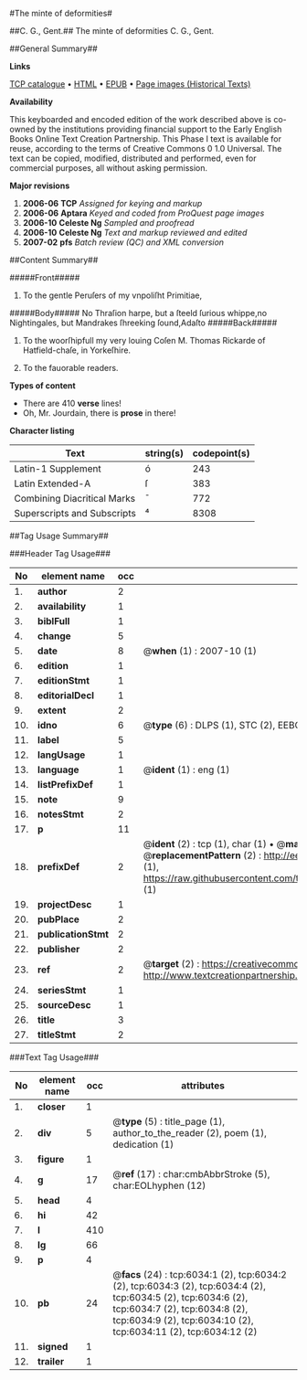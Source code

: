 #The minte of deformities#

##C. G., Gent.##
The minte of deformities
C. G., Gent.

##General Summary##

**Links**

[TCP catalogue](http://www.ota.ox.ac.uk/tcp/)  • 
[HTML](http://tei.it.ox.ac.uk/tcp/Texts-HTML/free/A01/A01369.html)  • 
[EPUB](http://tei.it.ox.ac.uk/tcp/Texts-EPUB/free/A01/A01369.epub) • 
[Page images (Historical Texts)](https://data.historicaltexts.jisc.ac.uk/view?pubId=eebo-99841449e&pageId=eebo-99841449e-6034-1)

**Availability**

This keyboarded and encoded edition of the
	       work described above is co-owned by the institutions
	       providing financial support to the Early English Books
	       Online Text Creation Partnership. This Phase I text is
	       available for reuse, according to the terms of Creative
	       Commons 0 1.0 Universal. The text can be copied,
	       modified, distributed and performed, even for
	       commercial purposes, all without asking permission.

**Major revisions**

1. __2006-06__ __TCP__ *Assigned for keying and markup*
1. __2006-06__ __Aptara__ *Keyed and coded from ProQuest page images*
1. __2006-10__ __Celeste Ng__ *Sampled and proofread*
1. __2006-10__ __Celeste Ng__ *Text and markup reviewed and edited*
1. __2007-02__ __pfs__ *Batch review (QC) and XML conversion*

##Content Summary##

#####Front#####

1. To the gentle Peruſers of my
vnpoliſht Primitiae,

#####Body#####
No Thraſion harpe, but a ſteeld ſurious whippe,no Nightingales, but Mandrakes ſhreeking ſound,Adaſto
#####Back#####

1. To the woorſhipfull my very louing
Coſen M. Thomas Rickarde of Hatfield-chaſe,
in Yorkeſhire.

1. To the fauorable readers.

**Types of content**

  * There are 410 **verse** lines!
  * Oh, Mr. Jourdain, there is **prose** in there!

**Character listing**


|Text|string(s)|codepoint(s)|
|---|---|---|
|Latin-1 Supplement|ó|243|
|Latin Extended-A|ſ|383|
|Combining             Diacritical Marks|̄|772|
|Superscripts             and Subscripts|⁴|8308|

##Tag Usage Summary##

###Header Tag Usage###

|No|element name|occ|attributes|
|---|---|---|---|
|1.|__author__|2||
|2.|__availability__|1||
|3.|__biblFull__|1||
|4.|__change__|5||
|5.|__date__|8| @__when__ (1) : 2007-10 (1)|
|6.|__edition__|1||
|7.|__editionStmt__|1||
|8.|__editorialDecl__|1||
|9.|__extent__|2||
|10.|__idno__|6| @__type__ (6) : DLPS (1), STC (2), EEBO-CITATION (1), PROQUEST (1), VID (1)|
|11.|__label__|5||
|12.|__langUsage__|1||
|13.|__language__|1| @__ident__ (1) : eng (1)|
|14.|__listPrefixDef__|1||
|15.|__note__|9||
|16.|__notesStmt__|2||
|17.|__p__|11||
|18.|__prefixDef__|2| @__ident__ (2) : tcp (1), char (1)  •  @__matchPattern__ (2) : ([0-9\-]+):([0-9IVX]+) (1), (.+) (1)  •  @__replacementPattern__ (2) : http://eebo.chadwyck.com/downloadtiff?vid=$1&page=$2 (1), https://raw.githubusercontent.com/textcreationpartnership/Texts/master/tcpchars.xml#$1 (1)|
|19.|__projectDesc__|1||
|20.|__pubPlace__|2||
|21.|__publicationStmt__|2||
|22.|__publisher__|2||
|23.|__ref__|2| @__target__ (2) : https://creativecommons.org/publicdomain/zero/1.0/ (1), http://www.textcreationpartnership.org/docs/. (1)|
|24.|__seriesStmt__|1||
|25.|__sourceDesc__|1||
|26.|__title__|3||
|27.|__titleStmt__|2||


###Text Tag Usage###

|No|element name|occ|attributes|
|---|---|---|---|
|1.|__closer__|1||
|2.|__div__|5| @__type__ (5) : title_page (1), author_to_the_reader (2), poem (1), dedication (1)|
|3.|__figure__|1||
|4.|__g__|17| @__ref__ (17) : char:cmbAbbrStroke (5), char:EOLhyphen (12)|
|5.|__head__|4||
|6.|__hi__|42||
|7.|__l__|410||
|8.|__lg__|66||
|9.|__p__|4||
|10.|__pb__|24| @__facs__ (24) : tcp:6034:1 (2), tcp:6034:2 (2), tcp:6034:3 (2), tcp:6034:4 (2), tcp:6034:5 (2), tcp:6034:6 (2), tcp:6034:7 (2), tcp:6034:8 (2), tcp:6034:9 (2), tcp:6034:10 (2), tcp:6034:11 (2), tcp:6034:12 (2)|
|11.|__signed__|1||
|12.|__trailer__|1||
